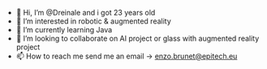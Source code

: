 - 👋 Hi, I’m @Dreinale and i got 23 years old
- 👀 I’m interested in robotic & augmented reality
- 🌱 I’m currently learning Java
- 💞️ I’m looking to collaborate on AI project or glass with augmented reality project
- 📫 How to reach me send me an email -> enzo.brunet@epitech.eu

<!---
Dreinale/Dreinale is a ✨ special ✨ repository because its `README.md` (this file) appears on your GitHub profile.
You can click the Preview link to take a look at your changes.
--->
